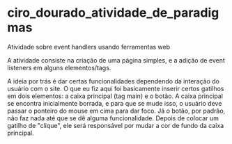 # ciro_dourado_atividade_de_paradigmas
Atividade sobre event handlers usando ferramentas web

A atividade consiste na criação de uma página simples, e a adição de event listeners em alguns elementos/tags.

A ideia por trás é dar certas funcionalidades dependendo da interação do usuário com o site. O que eu fiz aqui foi basicamente inserir certos gatilhos em dois elementos: a caixa principal (tag main) e o botão. 
A caixa principal se encontra inicialmente borrada, e para que se mude isso, o usuário deve passar o ponteiro do mouse em cima para dar foco.
Já o botão, por padrão, não faz nada até que se dê alguma funcionalidade. Depois de colocar um gatilho de "clique", ele será responsável por mudar a cor de fundo da caixa principal.
